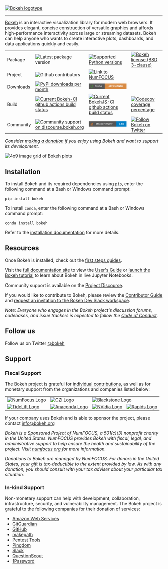 <a href="https://bokeh.org">
  <img src="https://static.bokeh.org/logos/logotype.svg" height="60" alt="Bokeh logotype" />
</a>

----

[Bokeh](https://bokeh.org) is an interactive visualization library for modern web browsers. It provides elegant, concise construction of versatile graphics and affords high-performance interactivity across large or streaming datasets. Bokeh can help anyone who wants to create interactive plots, dashboards, and data applications quickly and easily.

<table>

<tr>

  <td>Package</td>

  <td>
    <img src="https://img.shields.io/pypi/v/bokeh?label=Version&color=ECD078&style=for-the-badge"
         alt="Latest package version" />
  </td>

  <td>
    <a href="https://docs.bokeh.org/en/latest/docs/first_steps/installation.html">
    <img src="https://img.shields.io/pypi/pyversions/bokeh?color=ECD078&style=for-the-badge"
         alt="Supported Python versions" />
    </a>
  </td>

  <td>
    <a href="https://github.com/bokeh/bokeh/blob/main/LICENSE.txt">
    <img src="https://img.shields.io/github/license/bokeh/bokeh.svg?color=ECD078&style=for-the-badge"
         alt="Bokeh license (BSD 3-clause)" />
    </a>
  </td>

</tr>

<tr>

  <td>Project</td>

  <td>
    <img src="https://img.shields.io/github/contributors-anon/bokeh/bokeh?color=ECD078&style=for-the-badge"
         alt="Github contributors" />
  </td>

  <td>
    <a href="https://numfocus.org">
    <img src="https://img.shields.io/badge/sponsor-numfocus-ECD078?style=for-the-badge"
         alt="Link to NumFOCUS" />
    </a>
  </td>

</tr>

<tr>

  <td>Downloads</td>

  <td>
    <a href="https://docs.bokeh.org/en/latest/docs/first_steps/installation.html">
    <img src="https://img.shields.io/pypi/dm/bokeh?color=D98B43&label=pypi&logo=python&logoColor=yellow&style=for-the-badge"
         alt="PyPI downloads per month" />
    </a>
  </td>

  <td>
    <a href="https://docs.bokeh.org/en/latest/docs/first_steps/installation.html">
    <img src="https://raw.githubusercontent.com/bokeh/badges/main/cache/bokeh-conda-monthly.svg"
         alt="Conda downloads per month" />
    </a>
  </td>

</tr>

<tr>

  <td>Build</td>

  <td>
    <a href="https://github.com/bokeh/bokeh/actions">
    <img src="https://img.shields.io/github/workflow/status/bokeh/bokeh/Bokeh-CI/branch-3.1?label=Bokeh-CI&logo=github&style=for-the-badge"
         alt="Current Bokeh-CI github actions build status" />
    </a>
  </td>

  <td>
    <a href="https://github.com/bokeh/bokeh/actions">
    <img src="https://img.shields.io/github/workflow/status/bokeh/bokeh/BokehJS-CI/branch-3.1?label=BokehJS-CI&logo=github&style=for-the-badge"
         alt="Current BokehJS-CI github actions build status" />
    </a>
  </td>

  <td>
    <a href="https://codecov.io/gh/bokeh/bokeh" >
    <img src="https://img.shields.io/codecov/c/github/bokeh/bokeh?logo=codecov&style=for-the-badge&token=bhEzGkDUaw"
         alt="Codecov coverage percentage" />
    </a>
  </td>

</tr>

<tr>

  <td>Community</td>

  <td>
    <a href="https://discourse.bokeh.org">
    <img src="https://img.shields.io/discourse/https/discourse.bokeh.org/posts.svg?color=blue&logo=discourse&style=for-the-badge"
         alt="Community support on discourse.bokeh.org" />
    </a>
  </td>

  <td>
    <a href="https://stackoverflow.com/questions/tagged/bokeh">
    <img src="https://raw.githubusercontent.com/bokeh/badges/main/cache/bokeh-stackoverflow-total.svg"
         alt="Bokeh-tagged questions on Stack Overflow" />
     </a>
  </td>

  <td>
    <a href="https://twitter.com/bokeh">
    <img src="https://img.shields.io/twitter/follow/bokeh?color=blue&logo=twitter&style=for-the-badge"
         alt="Follow Bokeh on Twitter" />
    </a>
  </td>

</tr>


</table>

*Consider [making a donation](https://opencollective.com/bokeh) if you enjoy using Bokeh and want to support its development.*

![4x9 image grid of Bokeh plots](https://user-images.githubusercontent.com/1078448/190840954-dc243c99-9295-44de-88e9-fafd0f4f7f8a.jpg)

## Installation

To install Bokeh and its required dependencies using `pip`, enter the following command at a Bash or Windows command prompt:
```
pip install bokeh
```

To install `conda`, enter the following command at a Bash or Windows command prompt:

```
conda install bokeh
```

Refer to the [installation documentation](https://docs.bokeh.org/en/latest/docs/first_steps/installation.html) for more details.

## Resources

Once Bokeh is installed, check out the [first steps guides](https://docs.bokeh.org/en/latest/docs/first_steps.html#first-steps-guides).

Visit the [full documentation site](https://docs.bokeh.org) to view the [User's Guide](https://docs.bokeh.org/en/latest/docs/user_guide.html) or [launch the Bokeh tutorial](https://mybinder.org/v2/gh/bokeh/bokeh-notebooks/HEAD?labpath=index.ipynb) to learn about Bokeh in live Jupyter Notebooks.

Community support is available on the [Project Discourse](https://discourse.bokeh.org).

If you would like to contribute to Bokeh, please review the [Contributor Guide](https://docs.bokeh.org/en/latest/docs/dev_guide.html) and [request an invitation to the Bokeh Dev Slack workspace](https://slack-invite.bokeh.org/).

*Note: Everyone who engages in the Bokeh project's discussion forums, codebases, and issue trackers is expected to follow the [Code of Conduct](https://github.com/bokeh/bokeh/blob/branch-3.0/docs/CODE_OF_CONDUCT.md).*

## Follow us

Follow us on Twitter [@bokeh](https://twitter.com/bokeh)

## Support

### Fiscal Support

The Bokeh project is grateful for [individual contributions](https://opencollective.com/bokeh), as well as for monetary support from the organizations and companies listed below:

<table align="center">
<tr>

  <td>
    <a href="https://www.numfocus.org/">
    <img src="https://static.bokeh.org/sponsor/numfocus.svg"
         alt="NumFocus Logo" width="200"/>
    </a>
  </td>

  <td>
    <a href="https://chanzuckerberg.com/">
    <img src="https://static.bokeh.org/sponsor/czi.svg"
         alt="CZI Logo" width="200"/>
    </a>
  </td>

  <td colspan="2">
    <a href="https://www.blackstone.com/the-firm/">
    <img src="https://static.bokeh.org/sponsor/blackstone.png"
         alt="Blackstone Logo" width="400"/>
    </a>
  </td>

 </tr>
 <tr>

  <td>
    <a href="https://tidelift.com/">
    <img src="https://static.bokeh.org/sponsor/tidelift.svg"
         alt="TideLift Logo" width="200"/>
    </a>
  </td>

  <td>
    <a href="https://www.anaconda.com/">
    <img src="https://static.bokeh.org/sponsor/anaconda.png"
         alt="Anaconda Logo" width="200"/>
    </a>
  </td>

  <td>
    <a href="https://www.nvidia.com">
    <img src="https://static.bokeh.org/sponsor/nvidia.png"
         alt="NVidia Logo" width="200"/>
    </a>
  </td>

  <td>
    <a href="https://developer.nvidia.com/rapids">
    <img src="https://static.bokeh.org/sponsor/rapids.png"
         alt="Rapids Logo" width="200"/>
    </a>
  </td>

</tr>
</table>

If your company uses Bokeh and is able to sponsor the project, please contact <a href="info@bokeh.org">info@bokeh.org</a>

*Bokeh is a Sponsored Project of NumFOCUS, a 501(c)(3) nonprofit charity in the United States. NumFOCUS provides Bokeh with fiscal, legal, and administrative support to help ensure the health and sustainability of the project. Visit [numfocus.org](https://numfocus.org) for more information.*

*Donations to Bokeh are managed by NumFOCUS. For donors in the United States, your gift is tax-deductible to the extent provided by law. As with any donation, you should consult with your tax adviser about your particular tax situation.*

### In-kind Support

Non-monetary support can help with development, collaboration, infrastructure, security, and vulnerability management. The Bokeh project is grateful to the following companies for their donation of services:

* [Amazon Web Services](https://aws.amazon.com/)
* [GitGuardian](https://gitguardian.com/)
* [GitHub](https://github.com/)
* [makepath](https://makepath.com/)
* [Pentest Tools](https://pentest-tools.com)
* [Pingdom](https://www.pingdom.com/website-monitoring)
* [Slack](https://slack.com)
* [QuestionScout](https://www.questionscout.com/)
* [1Password](https://1password.com/)
